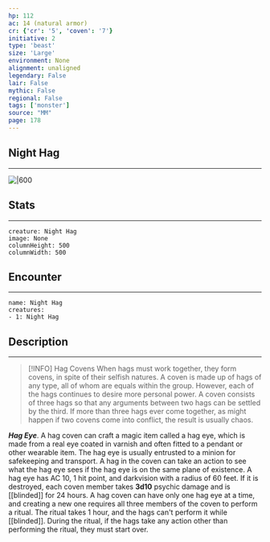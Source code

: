 ```yaml
---
hp: 112
ac: 14 (natural armor)
cr: {'cr': '5', 'coven': '7'}
initiative: 2
type: 'beast'    
size: 'Large'
environment: None
alignment: unaligned
legendary: False
lair: False
mythic: False
regional: False
tags: ['monster']
source: "MM"
page: 178
---
```


## Night Hag
---

![|600](D:/Program%20Files/5e.tools/img/bestiary/MM/Night%20Hag.jpg)

## Stats
---

```statblock
creature: Night Hag
image: None
columnHeight: 500
columnWidth: 500
```

## Encounter
---

```encounter-table
name: Night Hag
creatures:
- 1: Night Hag
```

## Description
---


> [!INFO] Hag Covens
>When hags must work together, they form covens, in spite of their selfish natures. A coven is made up of hags of any type, all of whom are equals within the group. However, each of the hags continues to desire more personal power.
>A coven consists of three hags so that any arguments between two hags can be settled by the third. If more than three hags ever come together, as might happen if two covens come into conflict, the result is usually chaos.

**_Hag Eye_**. A hag coven can craft a magic item called a hag eye, which is made from a real eye coated in varnish and often fitted to a pendant or other wearable item. The hag eye is usually entrusted to a minion for safekeeping and transport. A hag in the coven can take an action to see what the hag eye sees if the hag eye is on the same plane of existence. A hag eye has AC 10, 1 hit point, and darkvision with a radius of 60 feet. If it is destroyed, each coven member takes **3d10** psychic damage and is [[blinded]] for 24 hours.
A hag coven can have only one hag eye at a time, and creating a new one requires all three members of the coven to perform a ritual. The ritual takes 1 hour, and the hags can't perform it while [[blinded]]. During the ritual, if the hags take any action other than performing the ritual, they must start over.




